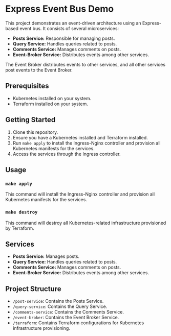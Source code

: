 # Express Event Bus Demo

This project demonstrates an event-driven architecture using an Express-based event bus. It consists of several microservices:

- **Posts Service:** Responsible for managing posts.
- **Query Service:** Handles queries related to posts.
- **Comments Service:** Manages comments on posts.
- **Event-Broker Service:** Distributes events among other services.

The Event Broker distributes events to other services, and all other services post events to the Event Broker.

## Prerequisites

- Kubernetes installed on your system.
- Terraform installed on your system.

## Getting Started

1. Clone this repository.
2. Ensure you have a Kubernetes installed and Terraform installed.
3. Run `make apply` to install the Ingress-Nginx controller and provision all Kubernetes manifests for the services.
4. Access the services through the Ingress controller.

## Usage

### `make apply`

This command will install the Ingress-Nginx controller and provision all Kubernetes manifests for the services.

### `make destroy`

This command will destroy all Kubernetes-related infrastructure provisioned by Terraform.

## Services

- **Posts Service:** Manages posts.
- **Query Service:** Handles queries related to posts.
- **Comments Service:** Manages comments on posts.
- **Event-Broker Service:** Distributes events among other services.

## Project Structure

- `/post-service`: Contains the Posts Service.
- `/query-service`: Contains the Query Service.
- `/comments-service`: Contains the Comments Service.
- `/event-broker`: Contains the Event Broker Service.
- `/terraform`: Contains Terraform configurations for Kubernetes infrastructure provisioning.

